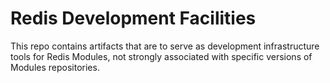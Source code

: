 # Redis Development Facilities

This repo contains artifacts that are to serve as development infrastructure tools for Redis Modules, not strongly associated with specific versions of Modules repositories.
